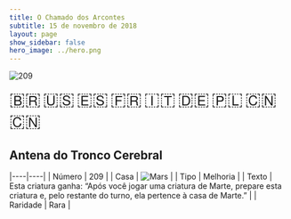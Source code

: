 ```yaml
---
title: O Chamado dos Arcontes
subtitle: 15 de novembro de 2018
layout: page
show_sidebar: false
hero_image: ../hero.png
---
```


![209](https://mastervault-storage-prod.s3.amazonaws.com/media/card_front/pt/341_209_JHRJCP7RMVH2_pt.png)

<span title="Português" style="font-size: 32px;cursor: pointer;" onclick="javascript:document.querySelector('img[alt=\'209\']').src=document.querySelector('img[alt=\'209\']').src.replace(/card_front\/[^/]+/, 'card_front/pt').replace(/_[^/.0-9]+\.png/, '_pt.png')">🇧🇷</span>
<span title="English" style="font-size: 32px;cursor: pointer;" onclick="javascript:document.querySelector('img[alt=\'209\']').src=document.querySelector('img[alt=\'209\']').src.replace(/card_front\/[^/]+/, 'card_front/en').replace(/_[^/.0-9]+\.png/, '_en.png')">🇺🇸</span>
<span title="Español" style="font-size: 32px;cursor: pointer;" onclick="javascript:document.querySelector('img[alt=\'209\']').src=document.querySelector('img[alt=\'209\']').src.replace(/card_front\/[^/]+/, 'card_front/es').replace(/_[^/.0-9]+\.png/, '_es.png')">🇪🇸</span>
<span title="Français" style="font-size: 32px;cursor: pointer;" onclick="javascript:document.querySelector('img[alt=\'209\']').src=document.querySelector('img[alt=\'209\']').src.replace(/card_front\/[^/]+/, 'card_front/fr').replace(/_[^/.0-9]+\.png/, '_fr.png')">🇫🇷</span>
<span title="Italiano" style="font-size: 32px;cursor: pointer;" onclick="javascript:document.querySelector('img[alt=\'209\']').src=document.querySelector('img[alt=\'209\']').src.replace(/card_front\/[^/]+/, 'card_front/it').replace(/_[^/.0-9]+\.png/, '_it.png')">🇮🇹</span>
<span title="Deutsche" style="font-size: 32px;cursor: pointer;" onclick="javascript:document.querySelector('img[alt=\'209\']').src=document.querySelector('img[alt=\'209\']').src.replace(/card_front\/[^/]+/, 'card_front/de').replace(/_[^/.0-9]+\.png/, '_de.png')">🇩🇪</span>
<span title="Polskie" style="font-size: 32px;cursor: pointer;" onclick="javascript:document.querySelector('img[alt=\'209\']').src=document.querySelector('img[alt=\'209\']').src.replace(/card_front\/[^/]+/, 'card_front/pl').replace(/_[^/.0-9]+\.png/, '_pl.png')">🇵🇱</span>
<span title="简体中文" style="font-size: 32px;cursor: pointer;" onclick="javascript:document.querySelector('img[alt=\'209\']').src=document.querySelector('img[alt=\'209\']').src.replace(/card_front\/[^/]+/, 'card_front/zh-hans').replace(/_[^/.0-9]+\.png/, '_zh-hans.png')">🇨🇳</span>
<span title="繁體中文" style="font-size: 32px;cursor: pointer;" onclick="javascript:document.querySelector('img[alt=\'209\']').src=document.querySelector('img[alt=\'209\']').src.replace(/card_front\/[^/]+/, 'card_front/zh-hant').replace(/_[^/.0-9]+\.png/, '_zh-hant.png')">🇨🇳</span>

## Antena do Tronco Cerebral

|----|----|
| Número | 209 |
| Casa | ![Mars](https://archonarcana.com/images/thumb/d/de/Mars.png/22px-Mars.png "Marte") |
| Tipo | Melhoria |
| Texto | Esta criatura ganha: “Após você jogar uma criatura de Marte, prepare esta criatura e, pelo restante do turno, ela pertence à casa de Marte.” |
| Raridade | Rara |
